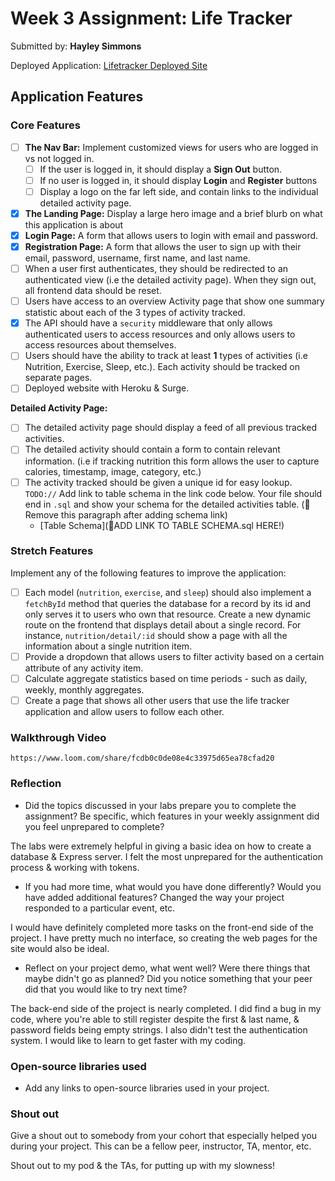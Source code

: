 # Week 3 Assignment: Life Tracker

Submitted by: **Hayley Simmons**

Deployed Application: [Lifetracker Deployed Site](ADD_LINK_HERE)

## Application Features

### Core Features

- [ ] **The Nav Bar:** Implement customized views for users who are logged in vs not logged in.
  - [ ] If the user is logged in, it should display a **Sign Out** button. 
  - [ ] If no user is logged in, it should display **Login** and **Register** buttons
  - [ ] Display a logo on the far left side, and contain links to the individual detailed activity page. 
- [X] **The Landing Page:** Display a large hero image and a brief blurb on what this application is about
- [X] **Login Page:** A form that allows users to login with email and password.
- [X] **Registration Page:** A form that allows the user to sign up with their email, password, username, first name, and last name.
- [ ] When a user first authenticates, they should be redirected to an authenticated view (i.e the detailed activity page). When they sign out, all frontend data should be reset.
- [ ] Users have access to an overview Activity page that show one summary statistic about each of the 3 types of activity tracked.
- [X] The API should have a `security` middleware that only allows authenticated users to access resources and only allows users to access resources about themselves. 
- [ ] Users should have the ability to track at least **1** types of activities (i.e Nutrition, Exercise, Sleep, etc.). Each activity should be tracked on separate pages.
- [ ] Deployed website with Heroku & Surge. 

**Detailed Activity Page:**
- [ ] The detailed activity page should display a feed of all previous tracked activities.
- [ ] The detailed activity should contain a form to contain relevant information. (i.e if tracking nutrition this form allows the user to capture calories, timestamp, image, category, etc.) 
- [ ] The activity tracked should be given a unique id for easy lookup.
  `TODO://` Add link to table schema in the link code below. Your file should end in `.sql` and show your schema for the detailed activities table. (🚫 Remove this paragraph after adding schema link)
  * [Table Schema](📝ADD LINK TO TABLE SCHEMA.sql HERE!) 

### Stretch Features

Implement any of the following features to improve the application:
- [ ] Each model (`nutrition`, `exercise`, and `sleep`) should also implement a `fetchById` method that queries the database for a record by its id and only serves it to users who own that resource. Create a new dynamic route on the frontend that displays detail about a single record. For instance, `nutrition/detail/:id` should show a page with all the information about a single nutrition item.
- [ ] Provide a dropdown that allows users to filter activity based on a certain attribute of any activity item.
- [ ] Calculate aggregate statistics based on time periods - such as daily, weekly, monthly aggregates.
- [ ] Create a page that shows all other users that use the life tracker application and allow users to follow each other.

### Walkthrough Video

`https://www.loom.com/share/fcdb0c0de08e4c33975d65ea78cfad20`

### Reflection

* Did the topics discussed in your labs prepare you to complete the assignment? Be specific, which features in your weekly assignment did you feel unprepared to complete?

The labs were extremely helpful in giving a basic idea on how to create a database & Express server. I felt the most unprepared for the authentication process & working with tokens.

* If you had more time, what would you have done differently? Would you have added additional features? Changed the way your project responded to a particular event, etc.
  
I would have definitely completed more tasks on the front-end side of the project. I have pretty much no interface, so creating the web pages for the site would also be ideal.

* Reflect on your project demo, what went well? Were there things that maybe didn't go as planned? Did you notice something that your peer did that you would like to try next time?

The back-end side of the project is nearly completed. I did find a bug in my code, where you're able to still register despite the first & last name, & password fields being empty strings. I also didn't test the authentication system. I would like to learn to get faster with my coding.

### Open-source libraries used

- Add any links to open-source libraries used in your project.

### Shout out

Give a shout out to somebody from your cohort that especially helped you during your project. This can be a fellow peer, instructor, TA, mentor, etc.

Shout out to my pod & the TAs, for putting up with my slowness!
